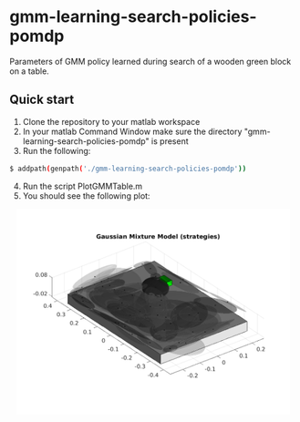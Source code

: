 # gmm-learning-search-policies-pomdp
Parameters of GMM policy learned during search of a wooden green block on a table.

## Quick start

1. Clone the repository to your matlab workspace
2. In your matlab Command Window make sure the directory "gmm-learning-search-policies-pomdp" is present
3. Run the following:
```sh
$ addpath(genpath('./gmm-learning-search-policies-pomdp'))
```
4. Run the script PlotGMMTable.m
5. You should see the following plot:

<p align="center">
<img src="docs/gmm.png" width="480">
</p>
